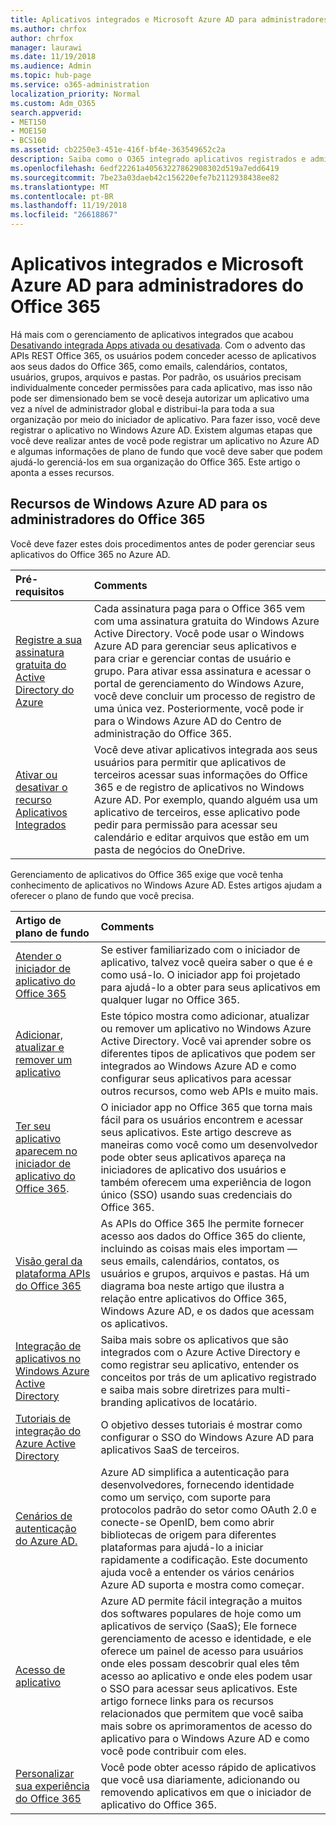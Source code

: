 ```yaml
---
title: Aplicativos integrados e Microsoft Azure AD para administradores do Office 365
ms.author: chrfox
author: chrfox
manager: laurawi
ms.date: 11/19/2018
ms.audience: Admin
ms.topic: hub-page
ms.service: o365-administration
localization_priority: Normal
ms.custom: Adm_O365
search.appverid:
- MET150
- MOE150
- BCS160
ms.assetid: cb2250e3-451e-416f-bf4e-363549652c2a
description: Saiba como o O365 integrado aplicativos registrados e administrado no Azure AD.
ms.openlocfilehash: 6edf22261a40563227862908302d519a7edd6419
ms.sourcegitcommit: 7be23a03daeb42c156220efe7b2112938438ee82
ms.translationtype: MT
ms.contentlocale: pt-BR
ms.lasthandoff: 11/19/2018
ms.locfileid: "26618867"
---
```

# <a name="integrated-apps-and-azure-ad-for-office-365-administrators"></a>Aplicativos integrados e Microsoft Azure AD para administradores do Office 365

Há mais com o gerenciamento de aplicativos integrados que acabou [Desativando integrada Apps ativada ou desativada](https://support.office.com/article/7e453a40-66df-44ab-92a1-96786cb7fb34#__toc379982114). Com o advento das APIs REST Office 365, os usuários podem conceder acesso de aplicativos aos seus dados do Office 365, como emails, calendários, contatos, usuários, grupos, arquivos e pastas. Por padrão, os usuários precisam individualmente conceder permissões para cada aplicativo, mas isso não pode ser dimensionado bem se você deseja autorizar um aplicativo uma vez a nível de administrador global e distribui-la para toda a sua organização por meio do iniciador de aplicativo. Para fazer isso, você deve registrar o aplicativo no Windows Azure AD. Existem algumas etapas que você deve realizar antes de você pode registrar um aplicativo no Azure AD e algumas informações de plano de fundo que você deve saber que podem ajudá-lo gerenciá-los em sua organização do Office 365. Este artigo o aponta a esses recursos.
  
## <a name="azure-ad-resources-for-office-365-admins"></a>Recursos de Windows Azure AD para os administradores do Office 365

Você deve fazer estes dois procedimentos antes de poder gerenciar seus aplicativos do Office 365 no Azure AD.
  
|**Pré-requisitos**|**Comments**|
|:-----|:-----|
|[Registre a sua assinatura gratuita do Active Directory do Azure](https://go.microsoft.com/fwlink/?LinkId=617127) <br/> |Cada assinatura paga para o Office 365 vem com uma assinatura gratuita do Windows Azure Active Directory. Você pode usar o Windows Azure AD para gerenciar seus aplicativos e para criar e gerenciar contas de usuário e grupo. Para ativar essa assinatura e acessar o portal de gerenciamento do Windows Azure, você deve concluir um processo de registro de uma única vez. Posteriormente, você pode ir para o Windows Azure AD do Centro de administração do Office 365.  <br/> |
|[Ativar ou desativar o recurso Aplicativos Integrados](https://support.office.com/article/7e453a40-66df-44ab-92a1-96786cb7fb34#__toc379982114) <br/> |Você deve ativar aplicativos integrada aos seus usuários para permitir que aplicativos de terceiros acessar suas informações do Office 365 e de registro de aplicativos no Windows Azure AD. Por exemplo, quando alguém usa um aplicativo de terceiros, esse aplicativo pode pedir para permissão para acessar seu calendário e editar arquivos que estão em um pasta de negócios do OneDrive.  <br/> |
   
Gerenciamento de aplicativos do Office 365 exige que você tenha conhecimento de aplicativos no Windows Azure AD. Estes artigos ajudam a oferecer o plano de fundo que você precisa.
  
|**Artigo de plano de fundo**|**Comments**|
|:-----|:-----|
|[Atender o iniciador de aplicativo do Office 365](https://support.office.com/article/79f12104-6fed-442f-96a0-eb089a3f476a) <br/> |Se estiver familiarizado com o iniciador de aplicativo, talvez você queira saber o que é e como usá-lo. O iniciador app foi projetado para ajudá-lo a obter para seus aplicativos em qualquer lugar no Office 365.  <br/> |
|[Adicionar, atualizar e remover um aplicativo](https://go.microsoft.com/fwlink/?LinkId=617137) <br/> |Este tópico mostra como adicionar, atualizar ou remover um aplicativo no Windows Azure Active Directory. Você vai aprender sobre os diferentes tipos de aplicativos que podem ser integrados ao Windows Azure AD e como configurar seus aplicativos para acessar outros recursos, como web APIs e muito mais.  <br/> |
|[Ter seu aplicativo aparecem no iniciador de aplicativo do Office 365](https://go.microsoft.com/fwlink/?LinkId=617138).  <br/> |O iniciador app no Office 365 que torna mais fácil para os usuários encontrem e acessar seus aplicativos. Este artigo descreve as maneiras como você como um desenvolvedor pode obter seus aplicativos apareça na iniciadores de aplicativo dos usuários e também oferecem uma experiência de logon único (SSO) usando suas credenciais do Office 365.  <br/> |
|[Visão geral da plataforma APIs do Office 365](https://go.microsoft.com/fwlink/?LinkId=617140) <br/> |As APIs do Office 365 lhe permite fornecer acesso aos dados do Office 365 do cliente, incluindo as coisas mais eles importam — seus emails, calendários, contatos, os usuários e grupos, arquivos e pastas. Há um diagrama boa neste artigo que ilustra a relação entre aplicativos do Office 365, Windows Azure AD, e os dados que acessam os aplicativos.  <br/> |
|[Integração de aplicativos no Windows Azure Active Directory](https://docs.microsoft.com/azure/active-directory/develop/quickstart-v1-add-azure-ad-app) <br/> | Saiba mais sobre os aplicativos que são integrados com o Azure Active Directory e como registrar seu aplicativo, entender os conceitos por trás de um aplicativo registrado e saiba mais sobre diretrizes para multi-branding aplicativos de locatário.  <br/> |
|[Tutoriais de integração do Azure Active Directory](https://docs.microsoft.com/azure/active-directory/saas-apps/tutorial-list) <br/> |O objetivo desses tutoriais é mostrar como configurar o SSO do Windows Azure AD para aplicativos SaaS de terceiros.  <br/> |
|[Cenários de autenticação do Azure AD.](https://go.microsoft.com/fwlink/?LinkId=617145) <br/> |Azure AD simplifica a autenticação para desenvolvedores, fornecendo identidade como um serviço, com suporte para protocolos padrão do setor como OAuth 2.0 e conecte-se OpenID, bem como abrir bibliotecas de origem para diferentes plataformas para ajudá-lo a iniciar rapidamente a codificação. Este documento ajuda você a entender os vários cenários Azure AD suporta e mostra como começar.  <br/> |
|[Acesso de aplicativo](https://docs.microsoft.com/azure/active-directory/manage-apps/what-is-access-management) <br/> |Azure AD permite fácil integração a muitos dos softwares populares de hoje como um aplicativos de serviço (SaaS); Ele fornece gerenciamento de acesso e identidade, e ele oferece um painel de acesso para usuários onde eles possam descobrir qual eles têm acesso ao aplicativo e onde eles podem usar o SSO para acessar seus aplicativos. Este artigo fornece links para os recursos relacionados que permitem que você saiba mais sobre os aprimoramentos de acesso do aplicativo para o Windows Azure AD e como você pode contribuir com eles.  <br/> |
|[Personalizar sua experiência do Office 365](https://support.office.com/article/eb34a21b-52fa-4fbf-a8d5-146132242985) <br/> |Você pode obter acesso rápido de aplicativos que você usa diariamente, adicionando ou removendo aplicativos em que o iniciador de aplicativo do Office 365.  <br/> |
   

